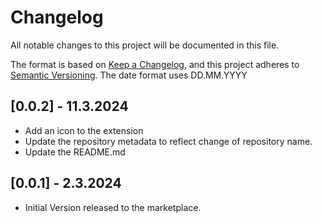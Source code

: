 # Changelog

All notable changes to this project will be documented in this file.

The format is based on [Keep a Changelog](https://keepachangelog.com/en/1.1.0/),
and this project adheres to [Semantic Versioning](https://semver.org/spec/v2.0.0.html).
The date format uses DD.MM.YYYY

## [0.0.2] - 11.3.2024

- Add an icon to the extension
- Update the repository metadata to reflect change of repository name.
- Update the README.md

## [0.0.1] - 2.3.2024

- Initial Version released to the marketplace.